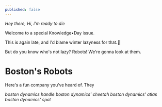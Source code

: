 ```yaml
---
published: false
---
```

_Hey there, Hi, I'm ready to die_  

Welcome to a special Knowledge•Day issue.  

This is again late, and I'd blame winter lazyness for that.🤷  

But do you know who's not lazy? Robots! We're gonna look at them.

# Boston's Robots
Here's a fun company you've heard of. They

*boston dynamics handle*
*boston dynamics' cheetah*
*boston dynamics' atlas*
*boston dynamics' spot*
